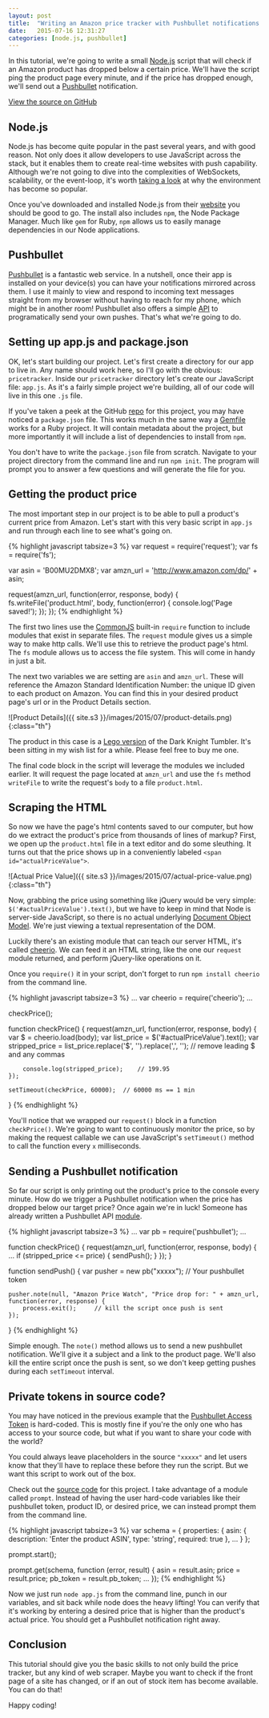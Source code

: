 ```yaml
---
layout: post
title:  "Writing an Amazon price tracker with Pushbullet notifications in Node.js"
date:   2015-07-16 12:31:27
categories: [node.js, pushbullet]
---
```


In this tutorial, we're going to write a small [Node.js][nodejs] script that will check if an Amazon product has dropped below a certain price. We'll have the script ping the product page every minute, and if the price has dropped enough, we'll send out a [Pushbullet][pushbullet] notification.

<div class="text-center">
	<a href="https://github.com/smarulanda/pricetracker" class="btn btn-dark" target="_blank"><i class="fa fa-github"></i> View the source on GitHub</a>
</div>

## Node.js
Node.js has become quite popular in the past several years, and with good reason. Not only does it allow developers to use JavaScript across the stack, but it enables them to create real-time websites with push capability. Although we're not going to dive into the complexities of WebSockets, scalability, or the event-loop, it's worth [taking a look][whynode] at why the environment has become so popular.

Once you've downloaded and installed Node.js from their [website][nodejs] you should be good to go. The install also includes `npm`, the Node Package Manager. Much like `gem` for Ruby, `npm` allows us to easily manage dependencies in our Node applications.

## Pushbullet
[Pushbullet][pushbullet] is a fantastic web service. In a nutshell, once their app is installed on your device(s) you can have your notifications mirrored across them. I use it mainly to view and respond to incoming text messages straight from my browser without having to reach for my phone, which might be in another room! Pushbullet also offers a simple [API][pushbullet api] to programatically send your own pushes. That's what we're going to do.

## Setting up app.js and package.json
OK, let's start building our project. Let's first create a directory for our app to live in. Any name should work here, so I'll go with the obvious: `pricetracker`. Inside our `pricetracker` directory let's create our JavaScript file: `app.js`. As it's a fairly simple project we're building, all of our code will live in this one `.js` file.

If you've taken a peek at the GitHub [repo][repo] for this project, you may have noticed a `package.json` file. This works much in the same way a [Gemfile][gemfile] works for a Ruby project. It will contain metadata about the project, but more importantly it will include a list of dependencies to install from `npm`.

You don't have to write the `package.json` file from scratch. Navigate to your project directory from the command line and run `npm init`. The program will prompt you to answer a few questions and will generate the file for you.

## Getting the product price
The most important step in our project is to be able to pull a product's current price from Amazon. Let's start with this very basic script in `app.js` and run through each line to see what's going on.

{% highlight javascript tabsize=3 %}
var request = require('request');
var fs = require('fs');

var asin = 'B00MU2DMX8';
var amzn_url = 'http://www.amazon.com/dp/' + asin;

request(amzn_url, function(error, response, body) {
	fs.writeFile('product.html', body, function(error) {
		console.log('Page saved!');
	});
});
{% endhighlight %}

The first two lines use the [CommonJS][commonjs] built-in `require` function to include modules that exist in separate files. The `request` module gives us a simple way to make http calls. We'll use this to retrieve the product page's html. The `fs` module allows us to access the file system. This will come in handy in just a bit.

The next two variables we are setting are `asin` and `amzn_url`. These will reference the Amazon Standard Identification Number: the unique ID given to each product on Amazon. You can find this in your desired product page's url or in the Product Details section.

![Product Details]({{ site.s3 }}/images/2015/07/product-details.png){:class="th"}

The product in this case is a [Lego version][lego tumbler] of the Dark Knight Tumbler. It's been sitting in my wish list for a while. Please feel free to buy me one.

The final code block in the script will leverage the modules we included earlier. It will request the page located at `amzn_url` and use the `fs` method `writeFile` to write the request's `body` to a file `product.html`.

## Scraping the HTML
So now we have the page's html contents saved to our computer, but how do we extract the product's price from thousands of lines of markup? First, we open up the `product.html` file in a text editor and do some sleuthing. It turns out that the price shows up in a conveniently labeled `<span id="actualPriceValue">`.

![Actual Price Value]({{ site.s3 }}/images/2015/07/actual-price-value.png){:class="th"}

Now, grabbing the price using something like jQuery would be very simple: `$('#actualPriceValue').text()`, but we have to keep in mind that Node is server-side JavaScript, so there is no actual underlying [Document Object Model][dom]. We're just viewing a textual representation of the DOM.

Luckily there's an existing module that can teach our server HTML, it's called [cheerio][cheerio]. We can feed it an HTML string, like the one our `request` module returned, and perform jQuery-like operations on it. 

Once you `require()` it in your script, don't forget to run `npm install cheerio` from the command line.

{% highlight javascript tabsize=3 %}
...
var cheerio = require('cheerio');
...

checkPrice();

function checkPrice() {
	request(amzn_url, function(error, response, body) {
		var $ = cheerio.load(body);
		var list_price = $('#actualPriceValue').text();
		var stripped_price = list_price.replace('$', '').replace(',', '');	// remove leading $ and any commas

		console.log(stripped_price);	// 199.95
	});

	setTimeout(checkPrice, 60000);	// 60000 ms == 1 min
}
{% endhighlight %}

You'll notice that we wrapped our `request()` block in a function `checkPrice()`. We're going to want to continuously monitor the price, so by making the request callable we can use JavaScript's `setTimeout()` method to call the function every `x` milliseconds.

## Sending a Pushbullet notification
So far our script is only printing out the product's price to the console every minute. How do we trigger a Pushbullet notification when the price has dropped below our target price? Once again we're in luck! Someone has already written a Pushbullet API [module][node-pushbullet].

{% highlight javascript tabsize=3 %}
...
var pb = require('pushbullet');
...

function checkPrice() {
	request(amzn_url, function(error, response, body) {
		...
		if (stripped_price <= price) {
			sendPush();
		}
	});
}

function sendPush() {
	var pusher = new pb("xxxxx");	// Your pushbullet token

	pusher.note(null, "Amazon Price Watch", "Price drop for: " + amzn_url, function(error, response) {
		process.exit();		// kill the script once push is sent
	});
}
{% endhighlight %}

Simple enough. The `note()` method allows us to send a new pushbullet notification. We'll give it a subject and a link to the product page. We'll also kill the entire script once the push is sent, so we don't keep getting pushes during each `setTimeout` interval.

## Private tokens in source code?
You may have noticed in the previous example that the [Pushbullet Access Token][pushbullet token] is hard-coded. This is mostly fine if you're the only one who has access to your source code, but what if you want to share your code with the world?

You could always leave placeholders in the source `"xxxxx"` and let users know that they'll have to replace these before they run the script. But we want this script to work out of the box.

Check out the [source code][repo] for this project. I take advantage of a module called `prompt`. Instead of having the user hard-code variables like their pushbullet token, product ID, or desired price, we can instead prompt them from the command line.

{% highlight javascript tabsize=3 %}
var schema = {
	properties: {
		asin: {
			description: 'Enter the product ASIN',
			type: 'string',
			required: true
		},
		...
	}
};

prompt.start();

prompt.get(schema, function (error, result) {
	asin = result.asin;
	price = result.price;
	pb_token = result.pb_token;
	...
});
{% endhighlight %}

Now we just run `node app.js` from the command line, punch in our variables, and sit back while node does the heavy lifting! You can verify that it's working by entering a desired price that is higher than the product's actual price. You should get a Pushbullet notification right away.

## Conclusion
This tutorial should give you the basic skills to not only build the price tracker, but any kind of web scraper. Maybe you want to check if the front page of a site has changed, or if an out of stock item has become available. You can do that!

Happy coding!

[nodejs]: http://nodejs.org
[pushbullet]: http://pushbullet.com
[whynode]: http://chetansurpur.com/blog/2010/10/why-node-js-is-totally-awesome.html
[pushbullet api]: https://docs.pushbullet.com/
[repo]: https://github.com/smarulanda/pricetracker
[gemfile]: http://bundler.io/v1.5/gemfile.html
[commonjs]: https://en.wikipedia.org/wiki/CommonJS
[lego tumbler]: http://www.amazon.com/dp/B00MU2DMX8
[dom]: https://en.wikipedia.org/wiki/Document_Object_Model
[cheerio]: https://github.com/cheeriojs/cheerio
[node-pushbullet]: https://github.com/alexwhitman/node-pushbullet-api
[pushbullet token]: https://www.pushbullet.com/#settings